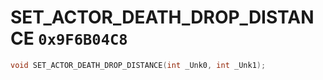 # SET_ACTOR_DEATH_DROP_DISTANCE `0x9F6B04C8`

```cpp
void SET_ACTOR_DEATH_DROP_DISTANCE(int _Unk0, int _Unk1);
```